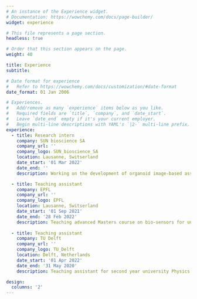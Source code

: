 ```yaml
---
# An instance of the Experience widget.
# Documentation: https://wowchemy.com/docs/page-builder/
widget: experience

# This file represents a page section.
headless: true

# Order that this section appears on the page.
weight: 40

title: Experience
subtitle:

# Date format for experience
#   Refer to https://wowchemy.com/docs/customization/#date-format
date_format: 01 Jan 2006

# Experiences.
#   Add/remove as many `experience` items below as you like.
#   Required fields are `title`, `company`, and `date_start`.
#   Leave `date_end` empty if it's your current employer.
#   Begin multi-line descriptions with YAML's `|2-` multi-line prefix.
experience:
  - title: Research intern
    company: SUN bioscience SA
    company_url: ''
    company_logo: SUN_bioscience_SA
    location: Lausanne, Switserland
    date_start: '01 Mar 2022'
    date_end: ''
    description: Working on the development of organoid image-based assays on our platform, Gri3D®.

  - title: Teaching assistant
    company: EPFL
    company_url: ''
    company_logo: EPFL
    location: Lausanne, Switserland
    date_start: '01 Sep 2021'
    date_end: '28 Feb 2022'
    description: Teaching advanced Masters course on bio-sensors for university Life Sciences, Materials and Electronic students.  Learned to come up with exercises adapted to the students' level and present the solutions in an interactive manner.
        
  - title: Teaching assistant
    company: TU Delft
    company_url: ''
    company_logo: TU_Delft
    location: Delft, Netherlands
    date_start: '01 Apr 2022'
    date_end: '31 May 2020'
    description: Teaching assistant for second year university Physics and Nanobiology students during tutorials on thermodynamics and programming. Learned advanced teaching skills in an advanced course.

design:
  columns: '2'
---
```

